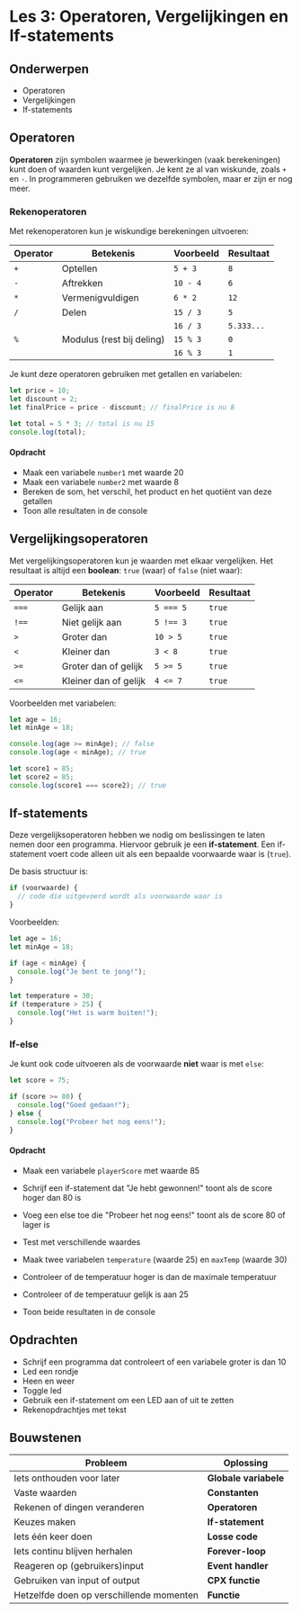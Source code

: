 # Les 3: Operatoren, Vergelijkingen en If-statements

## Onderwerpen

- Operatoren
- Vergelijkingen
- If-statements

<!-- TODO: Boolean direct in if-statement -->
<!-- TODO: NOT ! -->

<!--

- Logische vergelijkingen maken
- Beslissingen nemen in code

-->

## Operatoren

**Operatoren** zijn symbolen waarmee je bewerkingen (vaak berekeningen) kunt doen of waarden kunt vergelijken. Je kent
ze al van wiskunde, zoals `+` en `-`. In programmeren gebruiken we dezelfde symbolen, maar er zijn er nog meer.

<!-- TODO: Nog een modulus opdrachtje toevoegen -->
<!-- TODO: Math.round/floor/ceil en random toevoegen -->

### Rekenoperatoren

Met rekenoperatoren kun je wiskundige berekeningen uitvoeren:

| Operator | Betekenis                 | Voorbeeld | Resultaat  |
| -------- | ------------------------- | --------- | ---------- |
| `+`      | Optellen                  | `5 + 3`   | `8`        |
| `-`      | Aftrekken                 | `10 - 4`  | `6`        |
| `*`      | Vermenigvuldigen          | `6 * 2`   | `12`       |
| `/`      | Delen                     | `15 / 3`  | `5`        |
|          |                           | `16 / 3`  | `5.333...` |
| `%`      | Modulus (rest bij deling) | `15 % 3`  | `0`        |
|          |                           | `16 % 3`  | `1`        |

Je kunt deze operatoren gebruiken met getallen en variabelen:

```typescript
let price = 10;
let discount = 2;
let finalPrice = price - discount; // finalPrice is nu 8

let total = 5 * 3; // total is nu 15
console.log(total);
```

#### Opdracht

- Maak een variabele `number1` met waarde 20
- Maak een variabele `number2` met waarde 8
- Bereken de som, het verschil, het product en het quotiënt van deze getallen
- Toon alle resultaten in de console

## Vergelijkingsoperatoren

Met vergelijkingsoperatoren kun je waarden met elkaar vergelijken. Het resultaat is altijd een **boolean**: `true`
(waar) of `false` (niet waar):

| Operator | Betekenis             | Voorbeeld | Resultaat |
| -------- | --------------------- | --------- | --------- |
| `===`    | Gelijk aan            | `5 === 5` | `true`    |
| `!==`    | Niet gelijk aan       | `5 !== 3` | `true`    |
| `>`      | Groter dan            | `10 > 5`  | `true`    |
| `<`      | Kleiner dan           | `3 < 8`   | `true`    |
| `>=`     | Groter dan of gelijk  | `5 >= 5`  | `true`    |
| `<=`     | Kleiner dan of gelijk | `4 <= 7`  | `true`    |

Voorbeelden met variabelen:

```typescript
let age = 16;
let minAge = 18;

console.log(age >= minAge); // false
console.log(age < minAge); // true

let score1 = 85;
let score2 = 85;
console.log(score1 === score2); // true
```

## If-statements

Deze vergelijksoperatoren hebben we nodig om beslissingen te laten nemen door een programma. Hiervoor gebruik je een
**if-statement**. Een if-statement voert code alleen uit als een bepaalde voorwaarde waar is (`true`).

De basis structuur is:

```typescript
if (voorwaarde) {
  // code die uitgevoerd wordt als voorwaarde waar is
}
```

Voorbeelden:

```typescript
let age = 16;
let minAge = 18;

if (age < minAge) {
  console.log("Je bent te jong!");
}

let temperature = 30;
if (temperature > 25) {
  console.log("Het is warm buiten!");
}
```

### If-else

Je kunt ook code uitvoeren als de voorwaarde **niet** waar is met `else`:

```typescript
let score = 75;

if (score >= 80) {
  console.log("Goed gedaan!");
} else {
  console.log("Probeer het nog eens!");
}
```

#### Opdracht

- Maak een variabele `playerScore` met waarde 85
- Schrijf een if-statement dat "Je hebt gewonnen!" toont als de score hoger dan 80 is
- Voeg een else toe die "Probeer het nog eens!" toont als de score 80 of lager is
- Test met verschillende waardes

- Maak twee variabelen `temperature` (waarde 25) en `maxTemp` (waarde 30)
- Controleer of de temperatuur hoger is dan de maximale temperatuur
- Controleer of de temperatuur gelijk is aan 25
- Toon beide resultaten in de console

## Opdrachten

- Schrijf een programma dat controleert of een variabele groter is dan 10
- Led een rondje
- Heen en weer
- Toggle led
- Gebruik een if-statement om een LED aan of uit te zetten
- Rekenopdrachtjes met tekst

## Bouwstenen

| Probleem                                 | Oplossing             |
| ---------------------------------------- | --------------------- |
| Iets onthouden voor later                | **Globale variabele** |
| Vaste waarden                            | **Constanten**        |
| Rekenen of dingen veranderen             | **Operatoren**        |
| Keuzes maken                             | **If-statement**      |
| Iets één keer doen                       | **Losse code**        |
| Iets continu blijven herhalen            | **Forever-loop**      |
| Reageren op (gebruikers)input            | **Event handler**     |
| Gebruiken van input of output            | **CPX functie**       |
| Hetzelfde doen op verschillende momenten | **Functie**           |

<!-- TODO: Opdrachten toevoegen -->
<!-- TODO: shorthand notaties? -->
